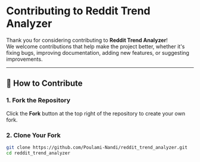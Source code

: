 # Contributing to Reddit Trend Analyzer

Thank you for considering contributing to **Reddit Trend Analyzer**!  
We welcome contributions that help make the project better, whether it's fixing bugs, improving documentation, adding new features, or suggesting improvements.

---

## 🚀 How to Contribute

### 1. Fork the Repository
Click the **Fork** button at the top right of the repository to create your own fork.

### 2. Clone Your Fork
```bash
git clone https://github.com/Poulami-Nandi/reddit_trend_analyzer.git
cd reddit_trend_analyzer

